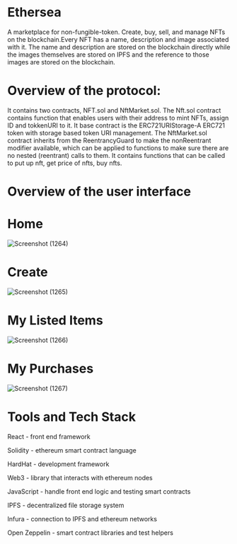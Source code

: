 # Ethersea

A marketplace for non-fungible-token. Create, buy, sell, and manage NFTs on the blockchain.Every NFT has a name, description and image associated with it. The name and description are stored on the blockchain directly while the images themselves are stored on IPFS and the reference to those images are stored on the blockchain.

# Overview of the protocol:

It contains two contracts, NFT.sol and NftMarket.sol. The Nft.sol contract contains function that enables users with their address to mint NFTs, assign ID and tokkenURI to it. It base contract is the ERC721URIStorage-A ERC721 token with storage based token URI management.
The NftMarket.sol contract inherits from the ReentrancyGuard to make the nonReentrant modifier available, which can be applied to functions to make sure there are no nested (reentrant) calls to them. It contains functions that can be called to put up nft, get price of nfts, buy nfts. 

# Overview of the user interface

# Home
![Screenshot (1264)](https://user-images.githubusercontent.com/67197664/165944276-ec146810-3f21-4f5f-b1ae-3f9f5f416d7d.png)

# Create
![Screenshot (1265)](https://user-images.githubusercontent.com/67197664/165944313-6b809d47-b5e3-4c42-b95c-e0f885af3ce1.png)

# My Listed Items
![Screenshot (1266)](https://user-images.githubusercontent.com/67197664/165944332-531f094d-451c-461b-9d4e-68db2b114756.png)

# My Purchases
![Screenshot (1267)](https://user-images.githubusercontent.com/67197664/165944356-efc7be15-8a06-44e2-8d66-55893842daa7.png)

# Tools and Tech Stack

React - front end framework

Solidity - ethereum smart contract language

HardHat - development framework

Web3 - library that interacts with ethereum nodes

JavaScript - handle front end logic and testing smart contracts

IPFS - decentralized file storage system

Infura - connection to IPFS and ethereum networks

Open Zeppelin - smart contract libraries and test helpers
